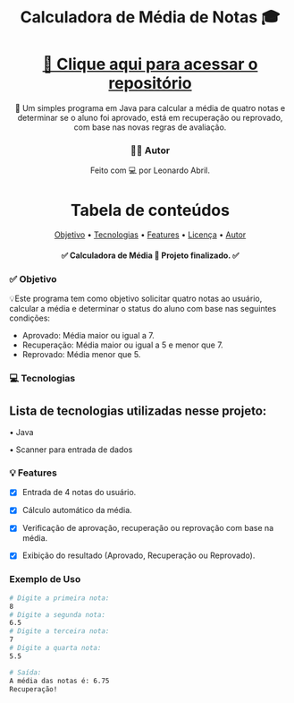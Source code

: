 
<div align="center">
  
<h1 align="center">Calculadora de Média de Notas 🎓</h1>

<h1 align="center">
    <a href="https://github.com/LeoAbril98/TarefaCalculoMedia">🔗 Clique aqui para acessar o repositório</a>
</h1>

<p align="center">🚀 Um simples programa em Java para calcular a média de quatro notas e determinar se o aluno foi aprovado, está em recuperação ou reprovado, com base nas novas regras de avaliação.</p>

### 👨‍💻 Autor
Feito com 💻 por Leonardo Abril.

Tabela de conteúdos
=================
<p align="center">
 <a href="#-objetivo">Objetivo</a> •
 <a href="#-tecnologias">Tecnologias</a> • 
 <a href="#-features">Features</a> • 
 <a href="https://github.com/LeonardoAbril/CalculadoraMedia/blob/main/LICENSE">Licença</a> • 
 <a href="#-autor">Autor</a>
</p>

<h4 align="center"> 
	✅ Calculadora de Média 🚀 Projeto finalizado.  ✅
</h4>
</div>

### ✅ Objetivo

<p>💡Este programa tem como objetivo solicitar quatro notas ao usuário, calcular a média e determinar o status do aluno com base nas seguintes condições:</p>

- Aprovado: Média maior ou igual a 7.
- Recuperação: Média maior ou igual a 5 e menor que 7.
- Reprovado: Média menor que 5.

### 💻 Tecnologias

<h2>Lista de tecnologias utilizadas nesse projeto: </h2>
<p>• Java</p>
<p>• Scanner para entrada de dados</p>

### 💡 Features

- [x] Entrada de 4 notas do usuário.
- [x] Cálculo automático da média.
- [x] Verificação de aprovação, recuperação ou reprovação com base na média.
- [x] Exibição do resultado (Aprovado, Recuperação ou Reprovado).


### Exemplo de Uso

```bash
# Digite a primeira nota:
8
# Digite a segunda nota:
6.5
# Digite a terceira nota:
7
# Digite a quarta nota:
5.5

# Saída:
A média das notas é: 6.75
Recuperação!


